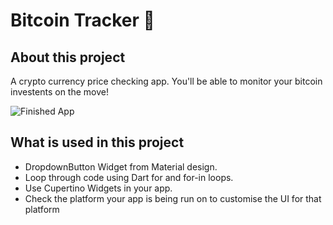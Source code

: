 # Bitcoin Tracker 🤑


## About this project

A crypto currency price checking app. You'll be able to monitor your bitcoin investents on the move!

![Finished App](https://github.com/londonappbrewery/Images/blob/master/bitcoin-flutter-demo.gif)

## What is used in this project

- DropdownButton Widget from Material design.
- Loop through code using Dart for and for-in loops.
- Use Cupertino Widgets in your app.
- Check the platform your app is being run on to customise the UI for that platform


